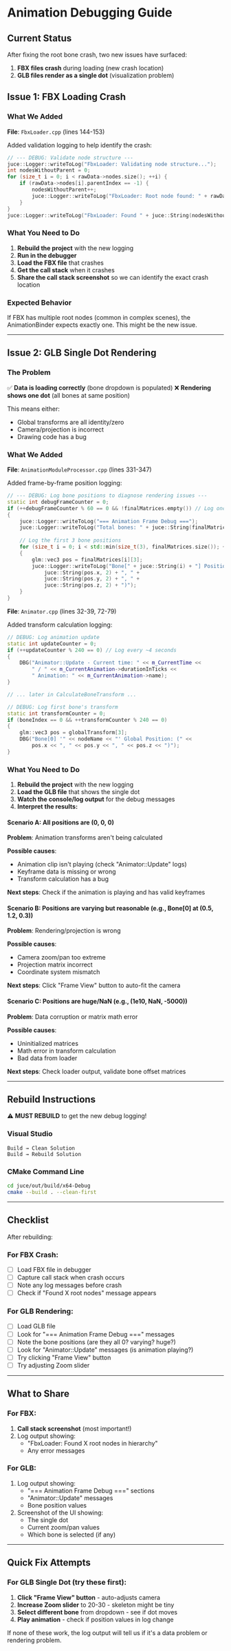 # Animation Debugging Guide

## Current Status

After fixing the root bone crash, two new issues have surfaced:

1. **FBX files crash** during loading (new crash location)
2. **GLB files render as a single dot** (visualization problem)

## Issue 1: FBX Loading Crash

### What We Added

**File**: `FbxLoader.cpp` (lines 144-153)

Added validation logging to help identify the crash:
```cpp
// --- DEBUG: Validate node structure ---
juce::Logger::writeToLog("FbxLoader: Validating node structure...");
int nodesWithoutParent = 0;
for (size_t i = 0; i < rawData->nodes.size(); ++i) {
    if (rawData->nodes[i].parentIndex == -1) {
        nodesWithoutParent++;
        juce::Logger::writeToLog("FbxLoader: Root node found: " + rawData->nodes[i].name);
    }
}
juce::Logger::writeToLog("FbxLoader: Found " + juce::String(nodesWithoutParent) + " root nodes in hierarchy.");
```

### What You Need to Do

1. **Rebuild the project** with the new logging
2. **Run in the debugger**
3. **Load the FBX file** that crashes
4. **Get the call stack** when it crashes
5. **Share the call stack screenshot** so we can identify the exact crash location

### Expected Behavior

If FBX has multiple root nodes (common in complex scenes), the AnimationBinder expects exactly one. This might be the new issue.

---

## Issue 2: GLB Single Dot Rendering

### The Problem

✅ **Data is loading correctly** (bone dropdown is populated)
❌ **Rendering shows one dot** (all bones at same position)

This means either:
- Global transforms are all identity/zero
- Camera/projection is incorrect
- Drawing code has a bug

### What We Added

**File**: `AnimationModuleProcessor.cpp` (lines 331-347)

Added frame-by-frame position logging:
```cpp
// --- DEBUG: Log bone positions to diagnose rendering issues ---
static int debugFrameCounter = 0;
if (++debugFrameCounter % 60 == 0 && !finalMatrices.empty()) // Log once per second
{
    juce::Logger::writeToLog("=== Animation Frame Debug ===");
    juce::Logger::writeToLog("Total bones: " + juce::String(finalMatrices.size()));
    
    // Log the first 3 bone positions
    for (size_t i = 0; i < std::min(size_t(3), finalMatrices.size()); ++i)
    {
        glm::vec3 pos = finalMatrices[i][3];
        juce::Logger::writeToLog("Bone[" + juce::String(i) + "] Position: (" + 
            juce::String(pos.x, 2) + ", " + 
            juce::String(pos.y, 2) + ", " + 
            juce::String(pos.z, 2) + ")");
    }
}
```

**File**: `Animator.cpp` (lines 32-39, 72-79)

Added transform calculation logging:
```cpp
// DEBUG: Log animation update
static int updateCounter = 0;
if (++updateCounter % 240 == 0) // Log every ~4 seconds
{
    DBG("Animator::Update - Current time: " << m_CurrentTime << 
        " / " << m_CurrentAnimation->durationInTicks << 
        " Animation: " << m_CurrentAnimation->name);
}

// ... later in CalculateBoneTransform ...

// DEBUG: Log first bone's transform
static int transformCounter = 0;
if (boneIndex == 0 && ++transformCounter % 240 == 0)
{
    glm::vec3 pos = globalTransform[3];
    DBG("Bone[0] '" << nodeName << "' Global Position: (" << 
        pos.x << ", " << pos.y << ", " << pos.z << ")");
}
```

### What You Need to Do

1. **Rebuild the project** with the new logging
2. **Load the GLB file** that shows the single dot
3. **Watch the console/log output** for the debug messages
4. **Interpret the results:**

#### Scenario A: All positions are (0, 0, 0)
**Problem**: Animation transforms aren't being calculated

**Possible causes**:
- Animation clip isn't playing (check "Animator::Update" logs)
- Keyframe data is missing or wrong
- Transform calculation has a bug

**Next steps**: Check if the animation is playing and has valid keyframes

#### Scenario B: Positions are varying but reasonable (e.g., Bone[0] at (0.5, 1.2, 0.3))
**Problem**: Rendering/projection is wrong

**Possible causes**:
- Camera zoom/pan too extreme
- Projection matrix incorrect
- Coordinate system mismatch

**Next steps**: Click "Frame View" button to auto-fit the camera

#### Scenario C: Positions are huge/NaN (e.g., (1e10, NaN, -5000))
**Problem**: Data corruption or matrix math error

**Possible causes**:
- Uninitialized matrices
- Math error in transform calculation
- Bad data from loader

**Next steps**: Check loader output, validate bone offset matrices

---

## Rebuild Instructions

⚠️ **MUST REBUILD** to get the new debug logging!

### Visual Studio
```
Build → Clean Solution
Build → Rebuild Solution
```

### CMake Command Line
```bash
cd juce/out/build/x64-Debug
cmake --build . --clean-first
```

---

## Checklist

After rebuilding:

### For FBX Crash:
- [ ] Load FBX file in debugger
- [ ] Capture call stack when crash occurs
- [ ] Note any log messages before crash
- [ ] Check if "Found X root nodes" message appears

### For GLB Rendering:
- [ ] Load GLB file
- [ ] Look for "=== Animation Frame Debug ===" messages
- [ ] Note the bone positions (are they all 0? varying? huge?)
- [ ] Look for "Animator::Update" messages (is animation playing?)
- [ ] Try clicking "Frame View" button
- [ ] Try adjusting Zoom slider

---

## What to Share

### For FBX:
1. **Call stack screenshot** (most important!)
2. Log output showing:
   - "FbxLoader: Found X root nodes in hierarchy"
   - Any error messages

### For GLB:
1. Log output showing:
   - "=== Animation Frame Debug ===" sections
   - "Animator::Update" messages
   - Bone position values
2. Screenshot of the UI showing:
   - The single dot
   - Current zoom/pan values
   - Which bone is selected (if any)

---

## Quick Fix Attempts

### For GLB Single Dot (try these first):

1. **Click "Frame View" button** - auto-adjusts camera
2. **Increase Zoom slider** to 20-30 - skeleton might be tiny
3. **Select different bone** from dropdown - see if dot moves
4. **Play animation** - check if position values in log change

If none of these work, the log output will tell us if it's a data problem or rendering problem.



